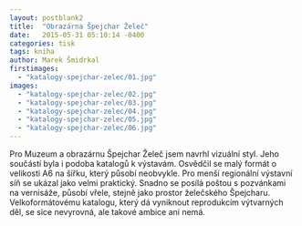 ```yaml
---
layout: postblank2
title:  "Obrazárna Špejchar Želeč"
date:   2015-05-31 05:10:14 -0400
categories: tisk
tags: kniha
author: Marek Šmidrkal
firstimages:
  - "katalogy-spejchar-zelec/01.jpg"
images:
  - "katalogy-spejchar-zelec/02.jpg"
  - "katalogy-spejchar-zelec/03.jpg"
  - "katalogy-spejchar-zelec/04.jpg"
  - "katalogy-spejchar-zelec/05.jpg"
  - "katalogy-spejchar-zelec/06.jpg"
---
```

<p class="descp">Pro Muzeum a obrazárnu Špejchar Želeč jsem navrhl vizuální styl. Jeho součástí byla i podoba katalogů k výstavám. Osvědčil se malý formát o velikosti A6 na šířku, který působí neobvykle. Pro menší regionální výstavní síň se ukázal jako velmi praktický. Snadno se posílá poštou s pozvánkami na vernisáže, působí vřele, stejně jako prostor želečského Špejcharu. Velkoformátovému katalogu, který dá vyniknout reprodukcím výtvarných děl, se sice nevyrovná, ale takové ambice ani nemá.</p>
